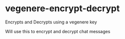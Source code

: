 vegenere-encrypt-decrypt
========================

Encrypts and Decrypts using a vegenere key

Will use this to encrypt and decrypt chat messages
